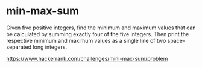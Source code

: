 # min-max-sum

Given five positive integers, find the minimum and maximum values that can be calculated by summing exactly four of the five integers. Then print the respective minimum and maximum values as a single line of two space-separated long integers.

https://www.hackerrank.com/challenges/mini-max-sum/problem
